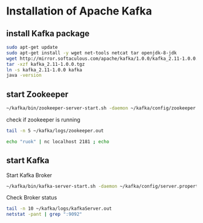 # Installation of Apache Kafka

## install Kafka package

<!-- ssh into your EC2 instance -->

```bash
sudo apt-get update
sudo apt-get install -y wget net-tools netcat tar openjdk-8-jdk
wget http://mirror.softaculous.com/apache/kafka/1.0.0/kafka_2.11-1.0.0.tgz
tar -xzf kafka_2.11-1.0.0.tgz
ln -s kafka_2.11-1.0.0 kafka
java -version
```

## start Zookeeper

<!-- ssh into your EC2 instance   -->

```bash
~/kafka/bin/zookeeper-server-start.sh -daemon ~/kafka/config/zookeeper.properties
```

check if zookeeper is running

```bash
tail -n 5 ~/kafka/logs/zookeeper.out

echo "ruok" | nc localhost 2181 ; echo
```

## start Kafka

<!-- ssh into your EC2 instance -->

Start Kafka Broker

```bash
~/kafka/bin/kafka-server-start.sh -daemon ~/kafka/config/server.properties
```

Check Broker status

```bash
tail -n 10 ~/kafka/logs/kafkaServer.out
netstat -pant | grep ":9092"
```
